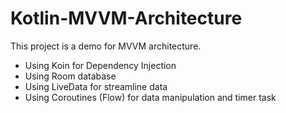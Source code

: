 # Kotlin-MVVM-Architecture

This project is a demo for MVVM architecture.

- Using Koin for Dependency Injection
- Using Room database
- Using LiveData for streamline data
- Using Coroutines (Flow) for data manipulation and timer task
